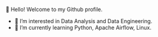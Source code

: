  👋 Hello! Welcome to my Github profile.
- 👀 I’m interested in Data Analysis and Data Engineering.
- 🌱 I’m currently learning Python, Apache Airflow, Linux.
